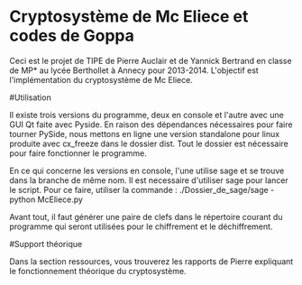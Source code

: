 Cryptosystème de Mc Eliece et codes de Goppa
=========

Ceci est le projet de TIPE de Pierre Auclair et de Yannick Bertrand en classe de MP* au lycée Berthollet à Annecy pour 2013-2014.
L'objectif est l'implémentation du cryptosystème de Mc Eliece.

#Utilisation

Il existe trois versions du programme, deux en console et l'autre avec une GUI Qt faite avec Pyside.
En raison des dépendances nécessaires pour faire tourner PySide, nous mettons en ligne une version standalone pour linux produite avec cx_freeze dans le dossier dist.
Tout le dossier est nécessaire pour faire fonctionner le programme.

En ce qui concerne les versions en console, l'une utilise sage et se trouve dans la branche de même nom. Il est necessaire d'utiliser sage pour lancer le script.
Pour ce faire, utiliser la commande : ./Dossier_de_sage/sage -python McEliece.py

Avant tout, il faut générer une paire de clefs dans le répertoire courant du programme qui seront utilisées pour le chiffrement et le déchiffrement.

#Support théorique

Dans la section ressources, vous trouverez les rapports de Pierre expliquant le fonctionnement théorique du cryptosystème.